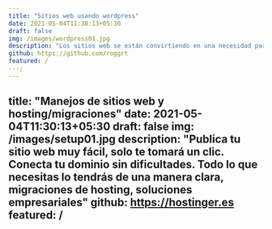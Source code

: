 ```yaml
---
title: "Sitios web usando wordpress"
date: 2021-05-04T11:30:13+05:30
draft: false
img: /images/wordpress01.jpg
description: "Los sitios web se están convirtiendo en una necesidad para todas las empresas, organizaciones o incluso proyectos personales. Para iniciar un sitio web, WordPress se ha convertido en una de las plataformas más populares. Sin embargo, no todos saben cómo crear una página web en WordPress. Si este es tu caso, no te preocupes, este tutorial te ayudará a completar el proceso con facilidad"
github: https://github.com/roggrt
featured: /
---;
---
```

title: "Manejos de sitios web y hosting/migraciones"
date: 2021-05-04T11:30:13+05:30
draft: false
img: /images/setup01.jpg
description: "Publica tu sitio web muy fácil, solo te tomará un clic. Conecta tu dominio sin dificultades. Todo lo que necesitas lo tendrás de una manera clara, migraciones de hosting, soluciones empresariales"
github: https://hostinger.es
featured: /
---


